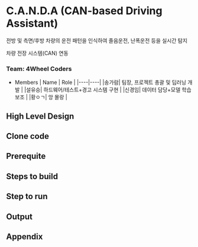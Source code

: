 # C.A.N.D.A (CAN-based Driving Assistant)
전방 및 측면/후방 차량의 운전 패턴을 인식하여 졸음운전, 난폭운전 등을 실시간 탐지

차량 전장 시스템(CAN) 연동

### Team: 4Wheel Coders

* Members
  | Name | Role |
  |----|----|
  |송가람| 팀장, 프로젝트 총괄 및 딥러닝 개발 |
  |설유승| 하드웨어/테스트+경고 시스템 구현 |
  |신경임| 데이터 담당+모델 학습 보조 |
  |황ㅇㄱ| 앙 몰랑 |

## High Level Design

## Clone code

## Prerequite

## Steps to build

## Step to run

## Output

## Appendix
